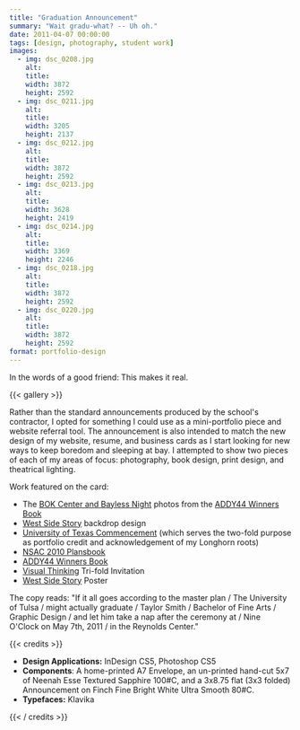 ```yaml
---
title: "Graduation Announcement"
summary: "Wait gradu-what? -- Uh oh."
date: 2011-04-07 00:00:00
tags: [design, photography, student work]
images:
  - img: dsc_0208.jpg
    alt:
    title:
    width: 3872
    height: 2592
  - img: dsc_0211.jpg
    alt:
    title:
    width: 3205
    height: 2137
  - img: dsc_0212.jpg
    alt:
    title:
    width: 3872
    height: 2592
  - img: dsc_0213.jpg
    alt:
    title:
    width: 3628
    height: 2419
  - img: dsc_0214.jpg
    alt:
    title:
    width: 3369
    height: 2246
  - img: dsc_0218.jpg
    alt:
    title:
    width: 3872
    height: 2592
  - img: dsc_0220.jpg
    alt:
    title:
    width: 3872
    height: 2592
format: portfolio-design
---
```


<p>In the words of a good friend: This makes it real.</p>

{{< gallery >}}

<p>Rather than the standard announcements produced by the school's contractor, I opted for something I could use as a mini-portfolio piece and website referral tool. The announcement is also intended to match the new design of my website, resume, and business cards as I start looking for new ways to keep boredom and sleeping at bay. I attempted to show two pieces of each of my areas of focus: photography, book design, print design, and theatrical lighting.</p><p>Work featured on the card:</p><ul><li>The <a href="/gallery/photography">BOK Center and Bayless Night</a> photos from the <a href="/project/addy44">ADDY44 Winners Book</a></li><li><a href="/project/west-side-story">West Side Story</a> backdrop design</li><li><a href="/project/2010-texas-commencement">University of Texas Commencement</a> (which serves the two-fold purpose as portfolio credit and acknowledgement of my Longhorn roots)</li><li><a href="/project/nsac-2010">NSAC 2010 Plansbook</a></li><li><a href="/project/addy44">ADDY44 Winners Book</a></li><li><a href="/project/visual-thinking-faculty-show-2010">Visual Thinking</a> Tri-fold Invitation</li><li><a href="/project/west-side-story">West Side Story</a> Poster</li></ul><p>The copy reads: "If it all goes according to the master plan / The University of Tulsa / might actually graduate / Taylor Smith / Bachelor of Fine Arts / Graphic Design / and let him take a nap after the ceremony at / Nine O'Clock on May 7th, 2011 / in the Reynolds Center."</p>

{{< credits >}}
<ul><li><strong>Design Applications:</strong> InDesign CS5, Photoshop CS5</li><li><strong>Components</strong>: A home-printed A7 Envelope, an un-printed hand-cut 5x7 of Neenah Esse Textured Sapphire 100#C, and a 3x8.75 flat (3x3 folded) Announcement on Finch Fine Bright White Ultra Smooth 80#C.</li><li><strong>Typefaces:</strong> Klavika</li></ul>
{{< / credits >}}
